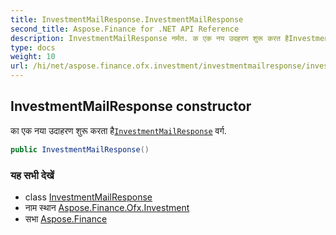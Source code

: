 ```yaml
---
title: InvestmentMailResponse.InvestmentMailResponse
second_title: Aspose.Finance for .NET API Reference
description: InvestmentMailResponse नर्मत. क एक नय उदहरण शुरू करत हैInvestmentMailResponse वर्ग.
type: docs
weight: 10
url: /hi/net/aspose.finance.ofx.investment/investmentmailresponse/investmentmailresponse/
---
```

## InvestmentMailResponse constructor

का एक नया उदाहरण शुरू करता है[`InvestmentMailResponse`](../) वर्ग.

```csharp
public InvestmentMailResponse()
```

### यह सभी देखें

* class [InvestmentMailResponse](../)
* नाम स्थान [Aspose.Finance.Ofx.Investment](../../investmentmailresponse/)
* सभा [Aspose.Finance](../../../)


